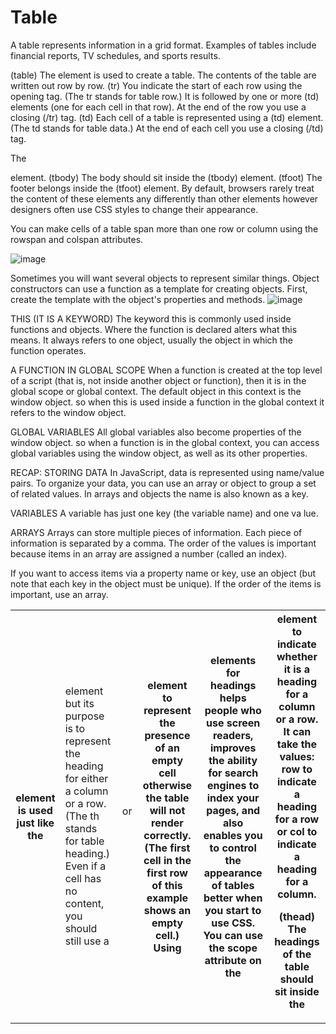 
# Table 
A table represents information in a grid format.
Examples of tables include financial reports, TV
schedules, and sports results.

(table)
The <table> element is used
to create a table. The contents
of the table are written out row
by row.
(tr)
You indicate the start of each
row using the opening <tr> tag.
(The tr stands for table row.)
It is followed by one or more
(td) elements (one for each cell
in that row).
At the end of the row you use a
closing (/tr) tag.
(td)
Each cell of a table is
represented using a (td)
element. (The td stands for
table data.)
At the end of each cell you use a
closing (/td) tag.


The <th> element is used just
like the <td> element but its
purpose is to represent the
heading for either a column or
a row. (The th stands for table
heading.)
Even if a cell has no content,
you should still use a <td> or
<th> element to represent
the presence of an empty cell
otherwise the table will not
render correctly. (The first cell
in the first row of this example
shows an empty cell.)
Using <th> elements for
headings helps people who
use screen readers, improves
the ability for search engines
to index your pages, and also
enables you to control the
appearance of tables better
when you start to use CSS.
You can use the scope attribute
on the <th> element to indicate
whether it is a heading for a
column or a row. It can take the
values: row to indicate a heading
for a row or col to indicate a
heading for a column.

(thead)
The headings of the table should
sit inside the <thead> element.
(tbody)
The body should sit inside the
(tbody) element.
(tfoot)
The footer belongs inside the
(tfoot) element.
By default, browsers rarely treat
the content of these elements
any differently than other
elements however designers
often use CSS styles to change
their appearance.
  
You can make cells of a table span more than one row
or column using the rowspan and colspan attributes.  



![image](https://user-images.githubusercontent.com/79080942/110243195-073ea280-7f62-11eb-88e1-cead1e801df7.png)


Sometimes you will want several objects to represent similar things.
Object constructors can use a function as a template for creating objects.
First, create the template with the object's properties and methods.
![image](https://user-images.githubusercontent.com/79080942/110243221-1f162680-7f62-11eb-85f8-d68385da9488.png)


THIS (IT IS A KEYWORD)
The keyword this is commonly used inside functions and objects.
Where the function is declared alters what this means. It always refers
to one object, usually the object in which the function operates.

A FUNCTION IN GLOBAL SCOPE
When a function is created at the top level of a script
(that is, not inside another object or function), then it
is in the global scope or global context.
The default object in this context is the window
object. so when this is used inside a function in the
global context it refers to the window object.


GLOBAL VARIABLES
All global variables also become properties of the
window object. so when a function is in the global
context, you can access global variables using the
window object, as well as its other properties.


RECAP: STORING DATA
In JavaScript, data is represented using name/value pairs.
To organize your data, you can use an array or object to group a set of
related values. In arrays and objects the name is also known as a key.


VARIABLES
A variable has just one key (the variable name)
and one va lue.

ARRAYS
Arrays can store multiple pieces of information.
Each piece of information is separated by a comma.
The order of the values is important because items
in an array are assigned a number (called an index).


If you want to access items via a property name or key, use an object
(but note that each key in the object must be unique).
If the order of the items is important, use an array.











